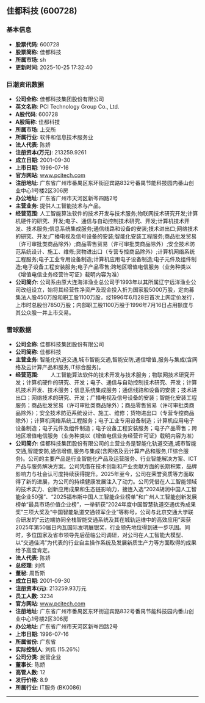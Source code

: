 ## 佳都科技 (600728)

### 基本信息

- **股票代码**: 600728
- **股票简称**: 佳都科技
- **所属市场**: sh
- **更新时间**: 2025-10-25 17:32:40

### 巨潮资讯数据

- **公司全称**: 佳都科技集团股份有限公司
- **英文名称**: PCI Technology Group Co., Ltd.
- **A股代码**: 600728
- **A股简称**: 佳都科技
- **所属市场**: 上交所
- **所属行业**: 软件和信息技术服务业
- **法人代表**: 陈娇
- **注册资本(万元)**: 213259.9261
- **成立日期**: 2001-09-30
- **上市日期**: 1996-07-16
- **官方网站**: www.pcitech.com
- **注册地址**: 广东省广州市番禺区东环街迎宾路832号番禺节能科技园内番山创业中心1号楼2区306房
- **办公地址**: 广东省广州市天河区新岑四路2号
- **主营业务**: 提供人工智能技术与产品。
- **经营范围**: 人工智能算法软件的技术开发与技术服务;物联网技术研究开发;计算机硬件的研究、开发;电子、通信与自动控制技术研究、开发;计算机技术开发、技术服务;信息系统集成服务;通信线路和设备的安装;技术进出口;网络技术的研究、开发;广播电视及信号设备的安装;智能化安装工程服务;商品批发贸易（许可审批类商品除外）;商品零售贸易（许可审批类商品除外）;安全技术防范系统设计、施工、维修;货物进出口（专营专控商品除外）;计算机网络系统工程服务;电子工业专用设备制造;计算机应用电子设备制造;电子元件及组件制造;电子设备工程安装服务;电子产品零售;跨地区增值电信服务（业务种类以《增值电信业务经营许可证》载明内容为准）
- **公司简介**: 公司系由原大连海洋渔业总公司于1993年以其所属辽宁远洋渔业公司改组设立，始将其经营性净资产及现金投入折为国家股5000万股，定向募集法人股450万股和职工股1100万股，经1996年6月28日首次上网定价发行，上市时总股份7850万股；内部职工股1100万股于1996年7月16日占用额度与其公众股一并上市交易。

### 雪球数据

- **公司全称**: 佳都科技集团股份有限公司
- **公司简称**: 佳都科技
- **主营业务**: 智能化轨道交通,城市智能交通,智能安防,通信增值,服务与集成(含网络及云计算产品和服务,IT综合服务)。
- **经营范围**: 　　人工智能算法软件的技术开发与技术服务；物联网技术研究开发；计算机硬件的研究、开发；电子、通信与自动控制技术研究、开发；计算机技术开发、技术服务；信息系统集成服务；通信线路和设备的安装；技术进出口；网络技术的研究、开发；广播电视及信号设备的安装；智能化安装工程服务；商品批发贸易（许可审批类商品除外）；商品零售贸易（许可审批类商品除外）；安全技术防范系统设计、施工、维修；货物进出口（专营专控商品除外）；计算机网络系统工程服务；电子工业专用设备制造；计算机应用电子设备制造；电子元件及组件制造；电子设备工程安装服务；电子产品零售；跨地区增值电信服务（业务种类以《增值电信业务经营许可证》载明内容为准）
- **公司简介**: 佳都科技集团股份有限公司的主营业务是智能化轨道交通,城市智能交通,智能安防,通信增值,服务与集成(含网络及云计算产品和服务,IT综合服务)。公司的主要产品是行业智能化产品及运营服务、行业智能解决方案、ICT产品与服务解决方案。公司凭借在技术创新和产业贡献方面的长期积累，品牌影响力与社会认可度持续获得提升。2025年至今，公司在荣誉资质等方面取得了新的进展，为公司的持续健康发展注入了动力。公司凭借在人工智能领域的技术实力、创新应用成果和生态链影响力，接连入选“2024胡润中国人工智能企业50强”、“2025福布斯中国人工智能企业榜单”和广州人工智能创新发展榜单“最具市场价值企业榜”，一举斩获“2024年度中国智慧轨道交通优秀成果奖”三项大奖及“中国智能轨道交通领军企业”等称号，公司与北京交通大学联合研发的“云边端协同全栈智能交通系统及其在城轨运维中的高效应用”荣获2025年第50届日内瓦国际发明展银奖，行业领先地位得到进一步巩固。同时，多位国家及省市领导先后莅临公司调研，对公司在人工智能大模型、以“交通佳鸿”为代表的行业自主操作系统及发展新质生产力等方面取得的成果给予高度肯定。
- **法人代表**: 陈娇
- **总经理**: 刘伟
- **董秘**: 周哲斯
- **成立日期**: 2001-09-30
- **注册资本(元)**: 213259.93万元
- **员工人数**: 3234
- **官方网站**: www.pcitech.com
- **注册地址**: 广东省广州市番禺区东环街迎宾路832号番禺节能科技园内番山创业中心1号楼2区306房
- **办公地址**: 广东省广州市天河区新岑四路2号
- **上市日期**: 1996-07-16
- **所属省份**: 广东省
- **实际控制人**: 刘伟 (15.26%)
- **公司分类**: 民营企业
- **董事长**: 陈娇
- **高管人数**: 12
- **发行价格**: 8.9
- **所属行业**: IT服务 (BK0086)

---